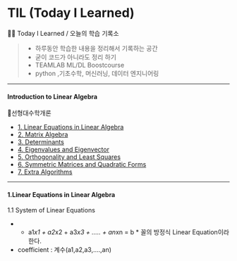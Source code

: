 # TIL (Today I Learned)
🧑‍💻 Today I Learned / 오늘의 학습 기록소
> * 하루동안 학습한 내용을 정리해서 기록하는 공간
> * 굳이 코드가 아니라도 정리 하기 
> * TEAMLAB ML/DL Boostcourse
> * python ,기초수학, 머신러닝, 데이터 엔지니어링

--------------------------------------

#### Introduction to Linear Algebra 

📌선형대수학개론

* [1. Linear Equations in Linear Algebra]()
* [2. Matrix Algebra]()
* [3. Determinants]()
* [4. Eigenvalues and Eigenvector]()
* [5. Orthogonality and Least Squares]()
* [6. Symmetric Matrices and Quadratic Forms]()
* [7. Extra Algorithms]()

---------------------------------------

#### 1.Linear Equations in Linear Algebra
1.1 System of Linear Equations
* * a1*x1 + a2*x2 + a3*x3 + ..... + an*xn = b * 꼴의 방정식 Linear Equation이라 한다.
* coefficient : 계수(a1,a2,a3,....,an)
